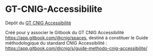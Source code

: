 # GT-CNIG-Accessibilite
Dépôt du [GT CNIG Accessibilité](http://cnig.gouv.fr/?page_id=18058)

Créé pour y associer le Gitbook du GT CNIG Accessibilité https://app.gitbook.com/@cnig/spaces, destiné à constituer le Guide méthodologique du standard CNIG Accessibilité : https://app.gitbook.com/@cnig/s/guide-methodo-cnig-accessibilite/

